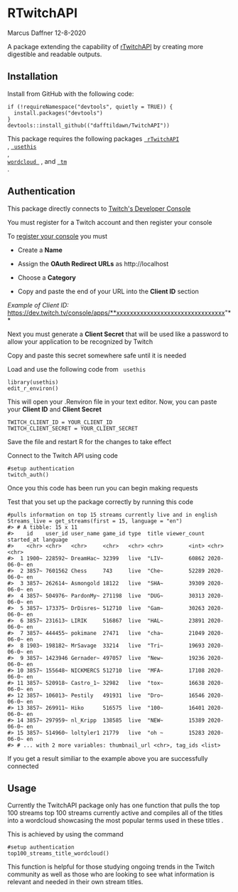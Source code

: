 RTwitchAPI
================
Marcus Daffner
12-8-2020

A package extending the capability of [rTwitchAPI](https://github.com/Freguglia/rTwitchAPI) by creating more digestible and readable outputs.

## Installation

Install from GitHub with the following code:

```{r install, eval = FALSE}
if (!requireNamespace("devtools", quietly = TRUE)) {
  install.packages("devtools")
}
devtools::install_github(("dafftildawn/TwitchAPI"))
```

This package requires the following packages  [<code> rTwitchAPI </code>](https://github.com/Freguglia/rTwitchAPI) , [<code> usethis </code>](https://usethis.r-lib.org/),
[<code> wordcloud </code>](https://cran.r-project.org/web/packages/wordcloud/wordcloud.pdf) , and [<code> tm </code>](https://cran.r-project.org/web/packages/tm/tm.pdf). 

## Authentication

This package directly connects to [Twitch's Developer Console](https://dev.twitch.tv/console)

You must register for a Twitch account and then register your console

To [register your console](https://dev.twitch.tv/console) you must

+ Create a **Name**

+ Assign the **OAuth Redirect URLs** as http://localhost

+ Choose a **Category**

+ Copy and paste the end of your URL into the **Client ID** section

_Example of Client ID:_ https://dev.twitch.tv/console/apps/**xxxxxxxxxxxxxxxxxxxxxxxxxxxxxxxx"**

Next you must generate a **Client Secret** that will be used like a password to allow your application to be recognized by Twitch

Copy and paste this secret somewhere safe until it is needed

Load and use the following code from  <code> usethis </code>

```{r, eval = FALSE}
library(usethis)
edit_r_environ()
```

This will open your .Renviron file in your text editor. Now, you can paste your **Client ID** and **Client Secret**

```{r, eval = FALSE}
TWITCH_CLIENT_ID = YOUR_CLIENT_ID
TWITCH_CLIENT_SECRET = YOUR_CLIENT_SECRET
```

Save the file and restart R for the changes to take effect


Connect to the Twitch API using code

```{r, eval = FALSE}
#setup authentication
twitch_auth()
```

Once you this code has been  run you can begin making requests

Test that you set up the package correctly by running this code

```{r, eval = FALSE}
#pulls information on top 15 streams currently live and in english
Streams_live = get_streams(first = 15, language = "en")
#> # A tibble: 15 x 11
#>    id    user_id user_name game_id type  title viewer_count started_at language
#>    <chr> <chr>   <chr>     <chr>   <chr> <chr>        <int> <chr>      <chr>   
#>  1 1900~ 228592~ DreamHac~ 32399   live  "LIV~        60862 2020-06-0~ en      
#>  2 3857~ 7601562 Chess     743     live  "Che~        52289 2020-06-0~ en      
#>  3 3857~ 262614~ Asmongold 18122   live  "SHA~        39309 2020-06-0~ en      
#>  4 3857~ 504976~ PardonMy~ 271198  live  "DUG~        30313 2020-06-0~ en      
#>  5 3857~ 173375~ DrDisres~ 512710  live  "Gam~        30263 2020-06-0~ en      
#>  6 3857~ 231613~ LIRIK     516867  live  "HAL~        23891 2020-06-0~ en      
#>  7 3857~ 444455~ pokimane  27471   live  "cha~        21049 2020-06-0~ en      
#>  8 1903~ 198182~ MrSavage  33214   live  "Tri~        19693 2020-06-0~ en      
#>  9 3857~ 1423946 Gernader~ 497057  live  "New~        19236 2020-06-0~ en      
#> 10 3857~ 155648~ NICKMERCS 512710  live  "MFA~        17108 2020-06-0~ en      
#> 11 3857~ 520918~ Castro_1~ 32982   live  "tox~        16638 2020-06-0~ en      
#> 12 3857~ 106013~ Pestily   491931  live  "Dro~        16546 2020-06-0~ en      
#> 13 3857~ 269911~ Hiko      516575  live  "100~        16401 2020-06-0~ en      
#> 14 3857~ 297959~ nl_Kripp  138585  live  "NEW~        15389 2020-06-0~ en      
#> 15 3857~ 514960~ loltyler1 21779   live  "oh ~        15283 2020-06-0~ en      
#> # ... with 2 more variables: thumbnail_url <chr>, tag_ids <list>
```

If you get a result similiar to the example above you are successfully connected

## Usage

Currently the TwitchAPI package only has one function that pulls the top 100 streams  top 100 streams currently active and compiles all of the titles into a wordcloud showcasing the most popular terms used in these titles . 

This is achieved by using the command 

```{r, eval = FALSE}
#setup authentication
top100_streams_title_wordcloud()
```

This function is helpful for those studying ongoing trends in the Twitch community as well as those who are looking to see what information is relevant and needed in their own stream titles. 
